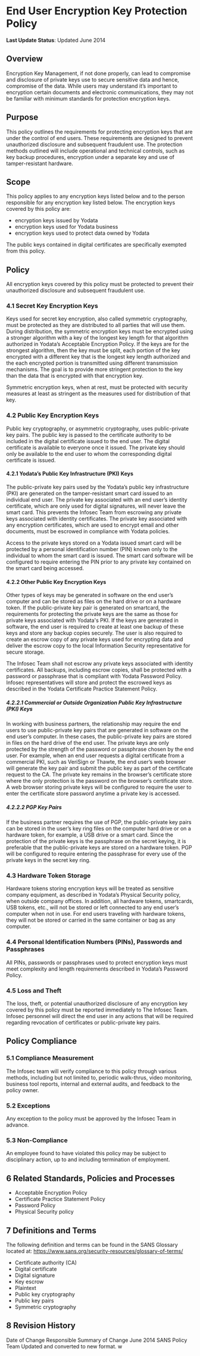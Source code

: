 # End User Encryption Key Protection Policy

**Last Update Status**: Updated June 2014

## Overview

Encryption Key Management, if not done properly, can lead to compromise and disclosure of private keys use to secure sensitive data and hence, compromise of the data.   While users may understand it’s important to encryption certain documents and electronic communications, they may not be familiar with minimum standards for protection encryption keys.

## Purpose

This policy outlines the requirements for protecting encryption keys that are under the control of end users. These requirements are designed to prevent unauthorized disclosure and subsequent fraudulent use. The protection methods outlined will include operational and technical controls, such as key backup procedures, encryption under a separate key and use of tamper-resistant hardware.

## Scope

This policy applies to any encryption keys listed below and to the person responsible for any encryption key listed below. The encryption keys covered by this policy are:

- encryption keys issued by Yodata
- encryption keys used for Yodata business
- encryption keys used to protect data owned by Yodata

The public keys contained in digital certificates are specifically exempted from this policy.

## Policy

All encryption keys covered by this policy must be protected to prevent their unauthorized disclosure and subsequent fraudulent use.

### 4.1    Secret Key Encryption Keys

Keys used for secret key encryption, also called symmetric cryptography, must be protected as they are distributed to all parties that will use them. During distribution, the symmetric encryption keys must be encrypted using a stronger algorithm with a key of the longest key length for that algorithm authorized in Yodata’s Acceptable Encryption Policy. If the keys are for the strongest algorithm, then the key must be split, each portion of the key encrypted with a different key that is the longest key length authorized and the each encrypted portion is transmitted using different transmission mechanisms. The goal is to provide more stringent protection to the key than the data that is encrypted with that encryption key.

Symmetric encryption keys, when at rest, must be protected with security measures at least as stringent as the measures used for distribution of that key.

### 4.2    Public Key Encryption Keys

Public key cryptography, or asymmetric cryptography, uses public-private key pairs. The public key is passed to the certificate authority to be included in the digital certificate issued to the end user. The digital certificate is available to everyone once it issued. The private key should only be available to the end user to whom the corresponding digital certificate is issued.

#### 4.2.1    Yodata’s Public Key Infrastructure (PKI) Keys

The public-private key pairs used by the Yodata’s public key infrastructure (PKI) are generated on the tamper-resistant smart card issued to an individual end user. The private key associated with an end user’s identity certificate, which are only used for digital signatures, will never leave the smart card. This prevents the Infosec Team from escrowing any private keys associated with identity certificates. The private key associated with any encryption certificates, which are used to encrypt email and other documents, must be escrowed in compliance with
Yodata policies.

Access to the private keys stored on a Yodata issued smart card will be protected by a personal identification number (PIN) known only to the individual to whom the smart card is issued. The smart card software will be configured to require entering the PIN prior to any private key contained on the smart card being accessed.

#### 4.2.2    Other Public Key Encryption Keys

Other types of keys may be generated in software on the end user’s computer and can be stored as files on the hard drive or on a hardware token. If the public-private key pair is generated on smartcard, the requirements for protecting the private keys are the same as those for private keys associated with Yodata's PKI. If the keys are generated in software, the end user is required to create at least one backup of these keys and store any backup copies securely. The user is also required to create an escrow copy of any private keys used for encrypting data and deliver the escrow copy to the local Information Security representative for secure storage.

The Infosec Team shall not escrow any private keys associated with identity certificates. All backups, including escrow copies, shall be protected with a password or passphrase that is compliant with Yodata Password Policy.  Infosec representatives will store and protect the escrowed keys as described in the Yodata Certificate Practice Statement Policy.

##### 4.2.2.1 Commercial or Outside Organization Public Key Infrastructure (PKI) Keys

In working with business partners, the relationship may require the end users to use public-private key pairs that are generated in software on the end user’s computer. In these cases, the public-private key pairs are stored in files on the hard drive of the end user. The private keys are only protected by the strength of the password or passphrase chosen by the end user. For example, when an end user requests a digital certificate from a commercial PKI, such as VeriSign or Thawte, the end user’s web browser will generate the key pair and submit the public key as part of the certificate request to the CA. The private key remains in the browser’s certificate store where the only protection is the password on the browser’s certificate store. A web browser storing private keys will be configured to require the user to enter the certificate store password anytime a private key is accessed.

##### 4.2.2.2 PGP Key Pairs

If the business partner requires the use of PGP, the public-private key pairs can be stored in the user’s key ring files on the computer hard drive or on a hardware token, for example, a USB drive or a smart card. Since the protection of the private keys is the passphrase on the secret keying, it is preferable that the public-private keys are stored on a hardware token. PGP will be configured to require entering the passphrase for every use of the private keys in the secret key ring.

### 4.3 Hardware Token Storage

Hardware tokens storing encryption keys will be treated as sensitive company equipment, as described in Yodata’s Physical Security policy, when outside company offices. In addition, all hardware tokens, smartcards, USB tokens, etc., will not be stored or left connected to any end user’s computer when not in use. For end users traveling with hardware tokens, they will not be stored or carried in the same container or bag as any computer.

### 4.4 Personal Identification Numbers (PINs), Passwords and Passphrases

All PINs, passwords or passphrases used to protect encryption keys must meet complexity and length requirements described in Yodata’s Password Policy.

### 4.5 Loss and Theft

The loss, theft, or potential unauthorized disclosure of any encryption key covered by this policy must be reported immediately to The Infosec Team.  Infosec personnel will direct the end user in any actions that will be required regarding revocation of certificates or public-private key pairs.

## Policy Compliance

### 5.1 Compliance Measurement

The Infosec team will verify compliance to this policy through various methods, including but not limited to, periodic walk-thrus, video monitoring, business tool reports, internal and external audits, and feedback to the policy owner.

### 5.2 Exceptions

Any exception to the policy must be approved by the Infosec Team in advance.

### 5.3 Non-Compliance

An employee found to have violated this policy may be subject to disciplinary action, up to and including termination of employment.

## 6 Related Standards, Policies and Processes

- Acceptable Encryption Policy
- Certificate Practice Statement Policy
- Password Policy
- Physical Security policy

## 7 Definitions and Terms

The following definition and terms can be found in the SANS Glossary located at:
<https://www.sans.org/security-resources/glossary-of-terms/>

- Certificate authority (CA)
- Digital certificate
- Digital signature
- Key escrow
- Plaintext
- Public key cryptography
- Public key pairs
- Symmetric cryptography

## 8 Revision History

Date of Change	Responsible	Summary of Change
June 2014	SANS Policy Team	Updated and converted to new format.
w
